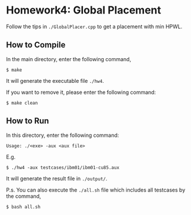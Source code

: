 # Homework4: Global Placement
Follow the tips in ```./GlobalPlacer.cpp``` to get a placement with min HPWL.

## How to Compile
In the main directory, enter the following command,
```
$ make
```
It will generate the executable file ```./hw4```.

If you want to remove it, please enter the following command:
```
$ make clean
```

## How to Run
In this directory, enter the following command:
```
Usage: ./<exe> -aux <aux file>
```
E.g.
```
$ ./hw4 -aux testcases/ibm01/ibm01-cu85.aux
```
It will generate the result file in ```./output/```.

P.s.
You can also execute the ```./all.sh``` file which includes all testcases by the command,
```
$ bash all.sh
```
